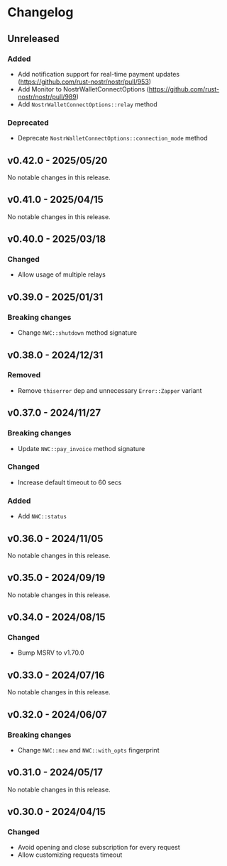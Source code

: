 # Changelog

<!-- All notable changes to this project will be documented in this file. -->

<!-- The format is based on [Keep a Changelog](https://keepachangelog.com/en/1.1.0/), -->
<!-- and this project adheres to [Semantic Versioning](https://semver.org/spec/v2.0.0.html). -->

<!-- Template

## Unreleased

### Breaking changes

### Changed

### Added

### Fixed

### Removed

### Deprecated

-->

## Unreleased

### Added

- Add notification support for real-time payment updates (https://github.com/rust-nostr/nostr/pull/953)
- Add Monitor to NostrWalletConnectOptions (https://github.com/rust-nostr/nostr/pull/989)
- Add `NostrWalletConnectOptions::relay` method

### Deprecated

- Deprecate `NostrWalletConnectOptions::connection_mode` method

## v0.42.0 - 2025/05/20

No notable changes in this release.

## v0.41.0 - 2025/04/15

No notable changes in this release.

## v0.40.0 - 2025/03/18

### Changed

- Allow usage of multiple relays

## v0.39.0 - 2025/01/31

### Breaking changes

- Change `NWC::shutdown` method signature

## v0.38.0 - 2024/12/31

### Removed

- Remove `thiserror` dep and unnecessary `Error::Zapper` variant

## v0.37.0 - 2024/11/27

### Breaking changes

- Update `NWC::pay_invoice` method signature

### Changed

- Increase default timeout to 60 secs

### Added

- Add `NWC::status`

## v0.36.0 - 2024/11/05

No notable changes in this release.

## v0.35.0 - 2024/09/19

No notable changes in this release.

## v0.34.0 - 2024/08/15

### Changed

- Bump MSRV to v1.70.0

## v0.33.0 - 2024/07/16

No notable changes in this release.

## v0.32.0 - 2024/06/07

### Breaking changes

- Change `NWC::new` and `NWC::with_opts` fingerprint

## v0.31.0 - 2024/05/17

No notable changes in this release.

## v0.30.0 - 2024/04/15

### Changed

- Avoid opening and close subscription for every request
- Allow customizing requests timeout
